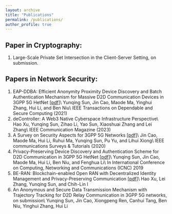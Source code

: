 ```yaml
---
layout: archive
title: "Publications"
permalink: /publications/
author_profile: true
---
```



Paper in Cryptography:
---
1. Large-Scale Private Set Intersection in the Client-Server Setting, on submission.


Papers in Network Security:
---
1. EAP-DDBA: Efficient Anonymity Proximity Device Discovery and Batch Authentication Mechanism for Massive D2D Communication Devices in 3GPP 5G HetNet [[pdf]](https://ieeexplore.ieee.org/stamp/stamp.jsp?tp=&arnumber=9076811)\\
Yunqing Sun, Jin Cao, Maode Ma, Yinghui Zhang, Hui Li, and Ben Niu\\
IEEE Transactions on Dependable and Secure Computing (2021)
2. deController: A Web3 Native Cyberspace Infrastructure Perspective\\
Hao Xu, Yunqing Sun, Zihao Li, Yao Sun, Xiaoshuai Zhang and Lei Zhang\\
IEEE Communication Magazine (2023)
3. A Survey on Security Aspects for 3GPP 5G Networks [[pdf]](https://ieeexplore.ieee.org/stamp/stamp.jsp?tp=&arnumber=8894379)\\
Jin Cao, Maode Ma, Hui Li, Ruhui Ma, Yunqing Sun, Pu Yu, and Lihui Xiong\\
IEEE communications Surveys & Tutorials (2020)
4. Privacy-Preserving Device Discovery and Authentication Scheme for D2D Communication in 3GPP 5G HetNet [[pdf]](https://ieeexplore.ieee.org/stamp/stamp.jsp?tp=&arnumber=8685499)\\
Yunqing Sun, Jin Cao, Maode Ma, Hui Li, Ben Niu, and Fenghua Li\\
In International Conference on Computing, Networking and Communications (ICNC) 2019
5. BE-RAN: Blockchain-enabled Open RAN with Decentralized Identity Management and Privacy-Preserving Communication [[pdf]](https://arxiv.org/pdf/2101.10856.pdf)\\
Hao Xu, Lei Zhang, Yunqing Sun, and Chih-Lin I
6. An Anonymous and Secure Data Transmission Mechanism with Trajectory Tracking for D2D Relay Communication in 3GPP 5G networks, on submission\\
Yunqing Sun, Jin Cao, Xiongpeng Ren, Canhui Tang, Ben Niu, Yinghui Zhang, Hui Li


